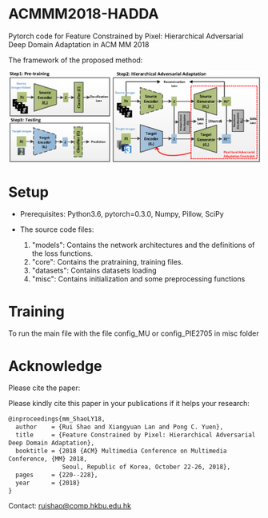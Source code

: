 # ACMMM2018-HADDA

Pytorch code for Feature Constrained by Pixel: Hierarchical Adversarial Deep Domain Adaptation</a> in ACM MM 2018

The framework of the proposed method:

![image](https://github.com/jimmykobe/ACMMM2018-HADDA/blob/master/models/acmmm2018.png "image")

# Setup

* Prerequisites: Python3.6, pytorch=0.3.0, Numpy, Pillow, SciPy

* The source code files:

  1. "models": Contains the network architectures and the definitions of the loss functions.
  2. "core": Contains the pratraining, training files.
  3. "datasets": Contains datasets loading
  4. "misc": Contains initialization and some preprocessing functions
  

# Training

To run the main file with the file config_MU or config_PIE2705 in misc folder

# Acknowledge
Please cite the paper:

Please kindly cite this paper in your publications if it helps your research:
```
@inproceedings{mm_ShaoLY18,
  author    = {Rui Shao and Xiangyuan Lan and Pong C. Yuen},
  title     = {Feature Constrained by Pixel: Hierarchical Adversarial Deep Domain Adaptation},
  booktitle = {2018 {ACM} Multimedia Conference on Multimedia Conference, {MM} 2018,
               Seoul, Republic of Korea, October 22-26, 2018},
  pages     = {220--228},
  year      = {2018}
}
```

Contact: ruishao@comp.hkbu.edu.hk
